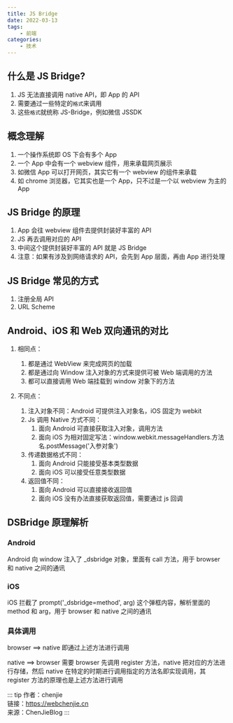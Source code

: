```yaml
---
title: JS Bridge
date: 2022-03-13
tags:
    - 前端
categories:
    - 技术
---
```


## 什么是 JS Bridge?

1. JS 无法直接调用 native API，即 App 的 API
2. 需要通过一些特定的`格式`来调用
3. 这些`格式`就统称 JS-Bridge，例如微信 JSSDK

## 概念理解

1. 一个操作系统即 OS 下会有多个 App
2. 一个 App 中会有一个 webview 组件，用来承载网页展示
3. 如微信 App 可以打开网页，其实它有一个 webview 的组件来承载
4. 如 chrome 浏览器，它其实也是一个 App，只不过是一个以 webview 为主的 App

## JS Bridge 的原理

1. App 会往 webview 组件去提供封装好丰富的 API
2. JS 再去调用对应的 API
3. 中间这个提供封装好丰富的 API 就是 JS Bridge
4. 注意：如果有涉及到网络请求的 API，会先到 App 层面，再由 App 进行处理

## JS Bridge 常见的方式

1. 注册全局 API
2. URL Scheme

## Android、iOS 和 Web 双向通讯的对比

1.  相同点：

    1.  都是通过 WebView 来完成网页的加载
    2.  都是通过向 Window 注入对象的方式来提供可被 Web 端调用的方法
    3.  都可以直接调用 Web 端挂载到 window 对象下的方法

2.  不同点：
    1.  注入对象不同：Android 可提供注入对象名，iOS 固定为 webkit
    2.  Js 调用 Native 方式不同：
        1.  面向 Android 可直接获取注入对象，调用方法
        2.  面向 iOS 为相对固定写法：window.webkit.messageHandlers.方法名.postMessage('入参对象')
    3.  传递数据格式不同：
        1.  面向 Android 只能接受基本类型数据
        2.  面向 iOS 可以接受任意类型数据
    4.  返回值不同：
        1.  面向 Android 可以直接接收返回值
        2.  面向 iOS 没有办法直接获取返回值，需要通过 js 回调

## DSBridge 原理解析

### Android

Android 向 window 注入了 \_dsbridge 对象，里面有 call 方法，用于 browser 和 native 之间的通讯

### iOS

iOS 拦截了 prompt('\_dsbridge=method', arg) 这个弹框内容，解析里面的 method 和 arg，用于 browser 和 native 之间的通讯

### 具体调用

browser ==> native 即通过上述方法进行调用

native ==> browser 需要 browser 先调用 register 方法，native 把对应的方法进行存储，然后 native 在特定的时期进行调用指定的方法名即实现调用，其 register 方法的原理也是上述方法进行调用

::: tip
作者：chenjie <br>
链接：https://webchenjie.cn <br>
来源：ChenJieBlog
:::
